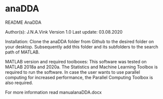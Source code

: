 # anaDDA
README AnaDDA

Author(s): J.N.A.Vink
Version 1.0
Last update: 03.08.2020

Installation:
Clone the anaDDA folder from Github to the desired folder on your desktop. Subsequently add this folder and its subfolders to the search path of MATLAB. 

MATLAB version and required toolboxes:
This software was tested on MATLAB 2018a and 2020a. The Statistics and Machine Learning Toolbox is required to run the software. In case the user wants to use parallel computing for increased performance, the Parallel Computing Toolbox is also required. 

For more information read manualanaDDA.docx
